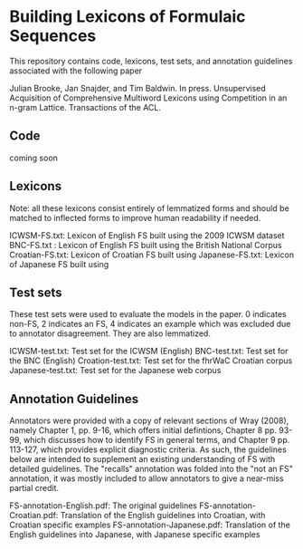 #  Building Lexicons of Formulaic Sequences 

This repository contains code, lexicons, test sets, and annotation guidelines associated with the following paper

Julian Brooke, Jan Snajder, and Tim Baldwin. In press. Unsupervised Acquisition of Comprehensive Multiword Lexicons using Competition in an n-gram Lattice. Transactions of the ACL.

## Code

coming soon

## Lexicons

Note: all these lexicons consist entirely of lemmatized forms and should be matched to inflected forms to improve human readability if needed.

ICWSM-FS.txt: Lexicon of English FS built using the 2009 ICWSM dataset
BNC-FS.txt : Lexicon of English FS built using the British National Corpus
Croatian-FS.txt: Lexicon of Croatian FS built using 
Japanese-FS.txt: Lexicon of Japanese FS built using

## Test sets

These test sets were used to evaluate the models in the paper. 0 indicates non-FS, 2 indicates an FS, 4 indicates an example which was excluded due to annotator disagreement. They are also lemmatized.

ICWSM-test.txt: Test set for the ICWSM (English)
BNC-test.txt: Test set for the BNC (English)
Croation-test.txt: Test set for the fhrWaC Croatian corpus
Japanese-test.txt: Test set for the Japanese web corpus

## Annotation Guidelines

Annotators were provided with a copy of relevant sections of Wray (2008), namely Chapter 1, pp. 9-16, which offers initial defintions, Chapter 8 pp. 93-99, which discusses how to identify FS in general terms, and Chapter 9 pp. 113-127, which provides explicit diagnostic criteria. As such, the guidelines below are intended to supplement an existing understanding of FS with detailed guidelines. The "recalls" annotation was folded into the "not an FS" annotation, it was mostly included to allow annotators to give a near-miss partial credit.

FS-annotation-English.pdf: The original guidelines
FS-annotation-Croatian.pdf: Translation of the English guidelines into Croatian, with Croatian specific examples
FS-annotation-Japanese.pdf: Translation of the English guidelines into Japanese, with Japanese specific examples
